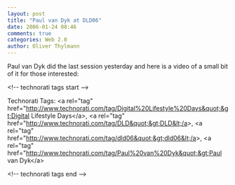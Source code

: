 ```yaml
---
layout: post
title: "Paul van Dyk at DLD06"
date: 2006-01-24 08:46
comments: true
categories: Web 2.0
author: Oliver Thylmann
---
```





Paul van Dyk did the last session yesterday and here is a video of a small bit of it for those interested:

&lt;!-- technorati tags start --&gt;

Technorati Tags: &lt;a rel=&quot;tag&quot; href=&quot;http://www.technorati.com/tag/Digital%20Lifestyle%20Days&quot;&gt;Digital Lifestyle Days&lt;/a&gt;, &lt;a rel=&quot;tag&quot; href=&quot;http://www.technorati.com/tag/DLD&quot;&gt;DLD&lt;/a&gt;, &lt;a rel=&quot;tag&quot; href=&quot;http://www.technorati.com/tag/dld06&quot;&gt;dld06&lt;/a&gt;, &lt;a rel=&quot;tag&quot; href=&quot;http://www.technorati.com/tag/Paul%20van%20Dyk&quot;&gt;Paul van Dyk&lt;/a&gt;

&lt;!-- technorati tags end --&gt;


